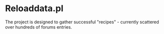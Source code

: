 # Reloaddata.pl

The project is designed to gather successful "recipes" - currently scattered over hundreds of forums entries.
